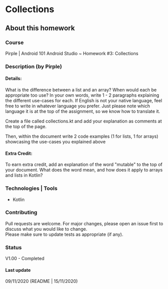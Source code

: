 # Collections

## About this homework

### Course
Pirple | Android 101 
Android Studio ~ Homework #3: Collections

### Description (by Pirple)

#### Details:
 What is the difference between a list and an array? When would each be appropriate too use? In your own words, write 1 - 2 paragraphs explaining the different use-cases for each. If English is not your native language, feel free to write in whatever language you prefer. Just please note which language it is at the top of the assignment, so we know how to translate it.

Create a file called collections.kt and add your explanation as comments at the top of the page.

Then, within the document write 2 code examples (1 for lists, 1 for arrays) showcasing the use-cases you explained above

#### Extra Credit:
To earn extra credit, add an explanation of the word "mutable" to the top of your document. What does the word mean, and how does it apply to arrays and lists in Kotlin?

### Technologies | Tools
- Kotlin

### Contributing
Pull requests are welcome. For major changes, please open an issue first to discuss what you would like to change.  
Please make sure to update tests as appropriate (if any).

### Status
V1.00 - Completed

#### Last update
09/11/2020
(README | 15/11/2020)
